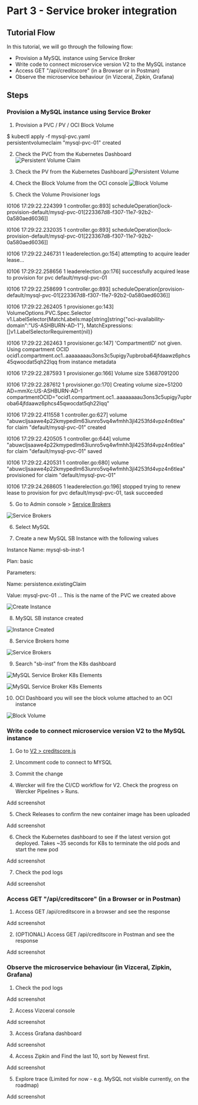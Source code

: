 # Part 3 - Service broker integration

## Tutorial Flow

In this tutorial, we will go through the following flow:

* Provision a MySQL instance using Service Broker
* Write code to connect microservice version V2 to the MySQL instance
* Access GET "/api/creditscore" (in a Browser or in Postman)
* Observe the microservice behaviour (in Vizceral, Zipkin, Grafana)

## Steps

### Provision a MySQL instance using Service Broker

1. Provision a PVC / PV / OCI Block Volume

$ kubectl apply -f mysql-pvc.yaml  
persistentvolumeclaim "mysql-pvc-01" created


2. Check the PVC from the Kubernetes Dashboard
![Persistent Volume Claim](images/sb-mysql-pvc.png)

3. Check the PV from the Kubernetes Dashboard
![Persistent Volume](images/sb-mysql-pv.png)

4. Check the Block Volume from the OCI console
![Block Volume](images/sb-mysql-oci-block-volumes.png)


5. Check the Volume Provisioner logs 

I0106 17:29:22.224399       1 controller.go:893] scheduleOperation[lock-provision-default/mysql-pvc-01[223367d8-f307-11e7-92b2-0a580aed6036]]

I0106 17:29:22.232035       1 controller.go:893] scheduleOperation[lock-provision-default/mysql-pvc-01[223367d8-f307-11e7-92b2-0a580aed6036]]

I0106 17:29:22.246731       1 leaderelection.go:154] attempting to acquire leader lease...

I0106 17:29:22.258656       1 leaderelection.go:176] successfully acquired lease to provision for pvc default/mysql-pvc-01

I0106 17:29:22.258699       1 controller.go:893] scheduleOperation[provision-default/mysql-pvc-01[223367d8-f307-11e7-92b2-0a580aed6036]]

I0106 17:29:22.262405       1 provisioner.go:143] VolumeOptions.PVC.Spec.Selector v1.LabelSelector{MatchLabels:map[string]string{"oci-availability-domain":"US-ASHBURN-AD-1"}, MatchExpressions:[]v1.LabelSelectorRequirement(nil)}

I0106 17:29:22.262463       1 provisioner.go:147] 'CompartmentID' not given. Using compartment OCID ocid1.compartment.oc1..aaaaaaaau3ons3c5upigy7upbroba64jfdaawz6phcs45qwocdat5qh22lqq from instance metadata

I0106 17:29:22.287593       1 provisioner.go:166] Volume size 53687091200

I0106 17:29:22.287612       1 provisioner.go:170] Creating volume size=51200 AD=mmXc:US-ASHBURN-AD-1 compartmentOCID="ocid1.compartment.oc1..aaaaaaaau3ons3c5upigy7upbroba64jfdaawz6phcs45qwocdat5qh22lqq"

I0106 17:29:22.411558       1 controller.go:627] volume "abuwcljsaawe4p22kmypedlm63iunro5vq4wfmhh3jl4253fd4vpz4n6tlea" for claim "default/mysql-pvc-01" created

I0106 17:29:22.420505       1 controller.go:644] volume "abuwcljsaawe4p22kmypedlm63iunro5vq4wfmhh3jl4253fd4vpz4n6tlea" for claim "default/mysql-pvc-01" saved

I0106 17:29:22.420531       1 controller.go:680] volume "abuwcljsaawe4p22kmypedlm63iunro5vq4wfmhh3jl4253fd4vpz4n6tlea" provisioned for claim "default/mysql-pvc-01"

I0106 17:29:24.268605       1 leaderelection.go:196] stopped trying to renew lease to provision for pvc default/mysql-pvc-01, task succeeded


5. Go to Admin console > [Service Brokers](http://127.0.0.1:8001/api/v1/namespaces/default/services/aura-admin-service:admin-service/proxy/console/#/serviceBrokers) 

![Service Brokers](images/sb-list-pre.png)


6. Select MySQL


7. Create a new MySQL SB Instance with the following values

Instance Name: mysql-sb-inst-1

Plan: basic

Parameters: 

Name: persistence.existingClaim

Value: mysql-pvc-01  ... This is the name of the PVC we created above

![Create Instance](images/sb-mysql-create.png)


8. MySQL SB instance created 

![Instance Created](images/sb-mysql-created.png)


8. Service Brokers home

![Service Brokers](images/sb-list-post.png)


9. Search "sb-inst" from the K8s dashboard

![MySQL Service Broker K8s Elements](images/sb-mysql-sb-inst-01-k8s-dashboard-1.png)

![MySQL Service Broker K8s Elements](images/sb-mysql-sb-inst-01-k8s-dashboard-2.png)

10. OCI Dashboard you will see the block volume attached to an OCI instance

![Block Volume](images/sb-mysql-oci-block-volumes-attached.png)




### Write code to connect microservice version V2 to the MySQL instance

1. Go to [V2 > creditscore.js]()

2. Uncomment code to connect to MYSQL

3. Commit the change

4. Wercker will fire the CI/CD workflow for V2. Check the progress on Wercker Pipelines > Runs.

Add screenshot

5. Check Releases to confirm the new container image has been uploaded

Add screenshot

6. Check the Kubernetes dashboard to see if the latest version got deployed. Takes ~35 seconds for K8s to terminate the old pods and start the new pod

Add screenshot

7. Check the pod logs

Add screenshot


### Access GET "/api/creditscore" (in a Browser or in Postman)

1. Access GET /api/creditscore in a browser and see the response

Add screenshot

2. (OPTIONAL) Access GET /api/creditscore in Postman and see the response

Add screenshot


### Observe the microservice behaviour (in Vizceral, Zipkin, Grafana)

1. Check the pod logs

Add screenshot

2. Access Vizceral console

Add screenshot

3. Access Grafana dashboard

Add screenshot

4. Access Zipkin and Find the last 10, sort by Newest first.

Add screenshot

5. Explore trace (Limited for now - e.g. MySQL not visible currently, on the roadmap)

Add screenshot


